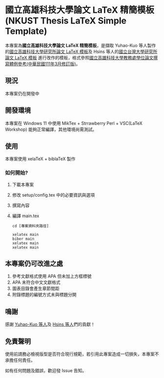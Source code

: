 # 國立高雄科技大學論文 LaTeX 精簡模板<br>(NKUST Thesis LaTeX Simple Template)

本專案為**國立高雄科技大學論文 LaTeX 精簡模板**，是擷取 Yuhao-Kuo 等人製作的[國立高雄科技大學研究所論文 LaTeX 模板](https://github.com/yuhao-kuo/NKUST-thesis-template)及 Hsins 等人的[國立台灣大學研究所論文 LaTeX 模板](https://github.com/Hsins/NTU-Thesis-LaTeX-Template) 進行改作的模板，格式參照[國立高雄科技大學教務處學位論文撰寫體例參考(中華民國111年3月修訂版)](https://acad.nkust.edu.tw/var/file/4/1004/img/212/F-2-35.docx)。

## 現況

本專案仍在開發中

## 開發環境

本專案在 Windows 11 中使用 MikTex + Strrawberry Perl + VSC(LaTeX Workshop) 能夠正常編譯，其他環境尚需測試。

## 使用

本專案使用 xelaTeX + biblaTeX 製作

### 如何開始?

1. 下載本專案
2. 修改 setup/config.tex 中的必要資訊與選項
3. 撰寫內容
4. 編譯 main.tex

   ```
   cd [專案資料夾路徑]

   xelatex main
   biber main
   xelatex main
   xelatex main
   ```

## 本專案仍可改進之處

1. 參考文獻格式使用 APA 但未加上方框標號
2. APA 未符合中文文獻格式
3. 圖表目錄會產生章節間距
4. 附錄標題的編號方式未與標題分開

## 鳴謝

感謝 [Yuhao-Kuo 等人](https://github.com/yuhao-kuo/NKUST-thesis-template/graphs/contributors)及 [Hsins 等人](https://github.com/Hsins/NTU-Thesis-LaTeX-Template/graphs/contributors)們的貢獻！

## 免責聲明

使用前請務必檢視版型是否符合現行規範，若引用此專案造成一切損失，本專案不承擔任何責任。

如有任何問題及錯誤，歡迎發 Issue 告知。
